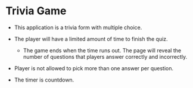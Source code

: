 # Trivia Game

* This application is a trivia form with multiple choice.

* The player will have a limited amount of time to finish the quiz. 

  * The game ends when the time runs out. The page will reveal the number of questions that players answer correctly and incorrectly.

* Player is not allowed to pick more than one answer per question.

* The timer is countdown.